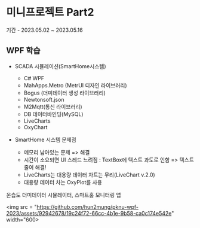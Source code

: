 # 미니프로젝트 Part2
기간 - 2023.05.02 ~ 2023.05.16

## WPF 학습
- SCADA 시뮬레이션(SmartHome시스템)
  - C# WPF
  - MahApps.Metro (MetrUI 디자인 라이브러리)
  - Bogus (더미데이터 생성 라이브러리)
  - Newtonsoft.json
  - M2Mqtt(통신 라이브러리)
  - DB 데이터바인딩(MySQL)
  - LiveCharts
  - OxyChart

- SmartHome 시스템 문제점
  - 메모리 남아있는 문제 => 해결
  - 시간이 소요되면 UI 스레드 느려짐 : TextBox에 텍스트 과도로 인함 => 텍스트 줄여 해결!
  - LiveCharts는 대용량 데이터 차트는 무리(LiveChart v.2.0)
  - 대용량 데이터 차는 OxyPlot를 사용

온습도 더미데이터 시뮬레이터, 스마트홈 모니터링 앱

<img src = "https://github.com/hun2mung/pknu-wpf-2023/assets/92942678/19c24f72-66cc-4b1e-9b58-ca0c174e542e" width="600>

